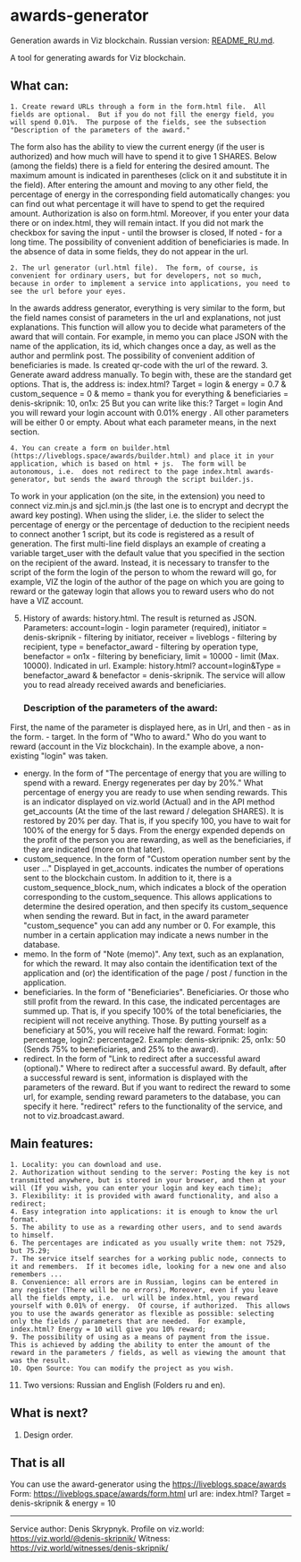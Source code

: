 # awards-generator
Generation awards in Viz blockchain.
Russian version: [README_RU.md](README_RU.md).

A tool for generating awards for Viz blockchain.
## What can:
    1. Create reward URLs through a form in the form.html file.  All fields are optional.  But if you do not fill the energy field, you will spend 0.01%.  The purpose of the fields, see the subsection "Description of the parameters of the award." 
The form also has the ability to view the current energy (if the user is authorized) and how much will have to spend it to give 1 SHARES.  Below (among the fields) there is a field for entering the desired amount. 
The maximum amount is indicated in parentheses (click on it and substitute it in the field).  After entering the amount and moving to any other field, the percentage of energy in the corresponding field automatically changes: you can find out what percentage it will have to spend to get the required amount. 
Authorization is also on form.html.  Moreover, if you enter your data there or on index.html, they will remain intact.
If you did not mark the checkbox for saving the input - until the browser is closed, If noted - for a long time.  The possibility of convenient addition of beneficiaries is made.  In the absence of data in some fields, they do not appear in the url.

    2. The url generator (url.html file).  The form, of course, is convenient for ordinary users, but for developers, not so much, because in order to implement a service into applications, you need to see the url before your eyes. 
In the awards address generator, everything is very similar to the form, but the field names consist of parameters in the url and explanations, not just explanations. 
This function will allow you to decide what parameters of the award that will contain. 
For example, in memo you can place JSON with the name of the application, its id, which changes once a day, as well as the author and permlink post. 
The possibility of convenient addition of beneficiaries is made.
Is created qr-code with the url of the reward.
    3. Generate award address manually.  To begin with, these are the standard get options.  That is, the address is: index.html? Target = login & energy = 0.7 & custom_sequence = 0 & memo = thank you for everything & beneficiaries = denis-skripnik: 10, on1x: 25
But you can write like this:? Target = login And you will reward your login account with 0.01% energy  .  All other parameters will be either 0 or empty.  About what each parameter means, in the next section.

    4. You can create a form on builder.html (https://liveblogs.space/awards/builder.html) and place it in your application, which is based on html + js.  The form will be autonomous, i.e.  does not redirect to the page index.html awards-generator, but sends the award through the script builder.js. 
To work in your application (on the site, in the extension) you need to connect viz.min.js and sjcl.min.js (the last one is to encrypt and decrypt the award key posting).  When using the slider, i.e.  the slider to select the percentage of energy or the percentage of deduction to the recipient needs to connect another 1 script, but its code is registered as a result of generation. 
The first multi-line field displays an example of creating a variable target_user with the default value that you specified in the section on the recipient of the award.  Instead, it is necessary to transfer to the script of the form the login of the person to whom the reward will go, for example, VIZ the login of the author of the page on which you are going to reward or the gateway login that allows you to reward users who do not have a VIZ account.

5. History of awards: history.html. 
The result is returned as JSON. 
Parameters: account=login - login parameter (required), initiator = denis-skripnik - filtering by initiator, receiver = liveblogs - filtering by recipient, type = benefactor_award - filtering by operation type, benefactor = on1x - filtering by beneficiary, limit = 10000 - limit (Max. 10000).  Indicated in url. 
Example: history.html? account=login&Type = benefactor_award & benefactor = denis-skripnik. 
The service will allow you to read already received awards and beneficiaries.

	### Description of the parameters of the award:
First, the name of the parameter is displayed here, as in Url, and then - as in the form.
    - target.  In the form of "Who to award."  Who do you want to reward (account in the Viz blockchain).  In the example above, a non-existing "login" was taken.
- energy.  In the form of "The percentage of energy that you are willing to spend with a reward. Energy regenerates per day by 20%."  What percentage of energy you are ready to use when sending rewards.  This is an indicator displayed on viz.world (Actual) and in the API method get_accounts (At the time of the last reward / delegation SHARES).  It is restored by 20% per day.  That is, if you specify 100, you have to wait for 100% of the energy for 5 days.  From the energy expended depends on the profit of the person you are rewarding, as well as the beneficiaries, if they are indicated (more on that later).
- custom_sequence.  In the form of "Custom operation number sent by the user ..." Displayed in get_accounts.  indicates the number of operations sent to the blockchain custom.  In addition to it, there is a custom_sequence_block_num, which indicates a block of the operation corresponding to the custom_sequence.  This allows applications to determine the desired operation, and then specify its custom_sequence when sending the reward.  But in fact, in the award parameter "custom_sequence" you can add any number or 0. For example, this number in a certain application may indicate a news number in the database.
- memo.  In the form of "Note (memo)".  Any text, such as an explanation, for which the reward.  It may also contain the identification text of the application and (or) the identification of the page / post / function in the application.
- beneficiaries.  In the form of "Beneficiaries".  Beneficiaries.  Or those who still profit from the reward.  In this case, the indicated percentages are summed up.  That is, if you specify 100% of the total beneficiaries, the recipient will not receive anything.  Those.  By putting yourself as a beneficiary at 50%, you will receive half the reward.  Format: login: percentage, login2: percentage2.  Example: denis-skripnik: 25, on1x: 50 (Sends 75% to beneficiaries, and 25% to the award).
- redirect.  In the form of "Link to redirect after a successful award (optional)."  Where to redirect after a successful award.  By default, after a successful reward is sent, information is displayed with the parameters of the reward.  But if you want to redirect the reward to some url, for example, sending reward parameters to the database, you can specify it here.  "redirect" refers to the functionality of the service, and not to viz.broadcast.award.

## Main features:
    1. Locality: you can download and use.
    2. Authorization without sending to the server: Posting the key is not transmitted anywhere, but is stored in your browser, and then at your will (If you wish, you can enter your login and key each time);
    3. Flexibility: it is provided with award functionality, and also a redirect;
    4. Easy integration into applications: it is enough to know the url format.
    5. The ability to use as a rewarding other users, and to send awards to himself.
    6. The percentages are indicated as you usually write them: not 7529, but 75.29;
    7. The service itself searches for a working public node, connects to it and remembers.  If it becomes idle, looking for a new one and also remembers ...
    8. Convenience: all errors are in Russian, logins can be entered in any register (There will be no errors), Moreover, even if you leave all the fields empty, i.e.  url will be index.html, you reward yourself with 0.01% of energy.  Of course, if authorized.  This allows you to use the awards generator as flexible as possible: selecting only the fields / parameters that are needed.  For example, index.html? Energy = 10 will give you 10% reward;
    9. The possibility of using as a means of payment from the issue.  This is achieved by adding the ability to enter the amount of the reward in the parameters / fields, as well as viewing the amount that was the result.
    10. Open Source: You can modify the project as you wish.
11. Two versions: Russian and English (Folders ru and en).

## What is next?
1. Design order.

## That is all 
You can use the award-generator using the https://liveblogs.space/awards
Form: https://liveblogs.space/awards/form.html
url are: index.html? Target = denis-skripnik & energy = 10

***

Service author: Denis Skrypnyk.
Profile on viz.world: https://viz.world/@denis-skripnik/
Witness: https://viz.world/witnesses/denis-skripnik/